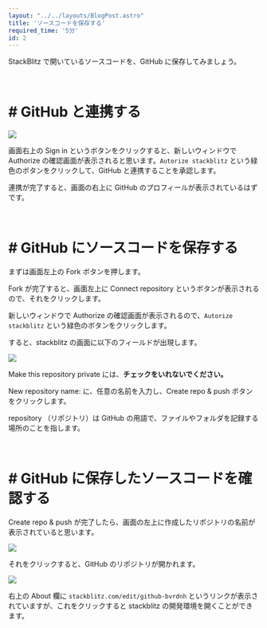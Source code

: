```yaml
---
layout: "../../layouts/BlogPost.astro"
title: 'ソースコードを保存する'
required_time: '5分'
id: 2
---
```


StackBlitz で開いているソースコードを、GitHub に保存してみましょう。

<br>


# # GitHub と連携する

![](/image/post-2/signin.png)

画面右上の Sign in というボタンをクリックすると、新しいウィンドウで Authorize の確認画面が表示されると思います。`Autorize stackblitz` という緑色のボタンをクリックして、GitHub と連携することを承認します。

連携が完了すると、画面の右上に GitHub のプロフィールが表示されているはずです。

<br>

# # GitHub にソースコードを保存する

まずは画面左上の Fork ボタンを押します。

Fork が完了すると、画面左上に Connect repository というボタンが表示されるので、それをクリックします。

新しいウィンドウで Authorize の確認画面が表示されるので、`Autorize stackblitz` という緑色のボタンをクリックします。

すると、stackblitz の画面に以下のフィールドが出現します。 

![](/image/post-2/reponame.png)

Make this repository private には、**チェックをいれないでください。**

New repository name: に、任意の名前を入力し、Create repo & push ボタンをクリックします。

repository （リポジトリ）は GitHub の用語で、ファイルやフォルダを記録する場所のことを指します。



<br>

# # GitHub に保存したソースコードを確認する

Create repo & push が完了したら、画面の左上に作成したリポジトリの名前が表示されていると思います。

![](/image/post-2/name.png)

それをクリックすると、GitHub のリポジトリが開かれます。

![](/image/post-2/repo.png)

右上の About 欄に `stackblitz.com/edit/github-bvrdnh` というリンクが表示されていますが、これをクリックすると stackblitz の開発環境を開くことができます。